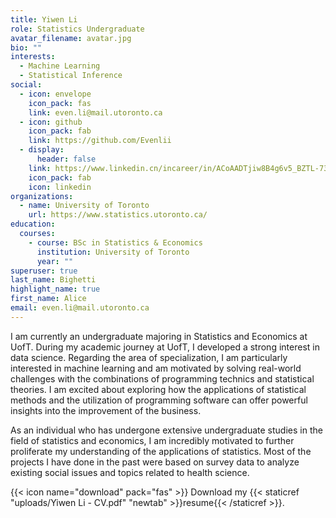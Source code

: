 ```yaml
---
title: Yiwen Li
role: Statistics Undergraduate
avatar_filename: avatar.jpg
bio: ""
interests:
  - Machine Learning
  - Statistical Inference
social:
  - icon: envelope
    icon_pack: fas
    link: even.li@mail.utoronto.ca
  - icon: github
    icon_pack: fab
    link: https://github.com/Evenlii
  - display:
      header: false
    link: https://www.linkedin.cn/incareer/in/ACoAADTjiw8B4g6v5_BZTL-73ETe_Z1k_CGpDy0
    icon_pack: fab
    icon: linkedin
organizations:
  - name: University of Toronto
    url: https://www.statistics.utoronto.ca/
education:
  courses:
    - course: BSc in Statistics & Economics
      institution: University of Toronto
      year: ""
superuser: true
last_name: Bighetti
highlight_name: true
first_name: Alice
email: even.li@mail.utoronto.ca
---
```

I am currently an undergraduate majoring in Statistics and Economics at UofT. During my academic journey at UofT, I developed a strong interest in data science. Regarding the area of specialization, I am particularly interested in machine learning and am motivated by solving real-world challenges with the combinations of programming technics and statistical theories. I am excited about exploring how the applications of statistical methods and the utilization of programming software can offer powerful insights into the improvement of the business. 

As an individual who has undergone extensive undergraduate studies in the field of statistics and economics, I am incredibly motivated to further proliferate my understanding of the applications of statistics. Most of the projects I have done in the past were based on survey data to analyze existing social issues and topics related to health science.

{{< icon name="download" pack="fas" >}} Download my {{< staticref "uploads/Yiwen Li - CV.pdf" "newtab" >}}resume{{< /staticref >}}.